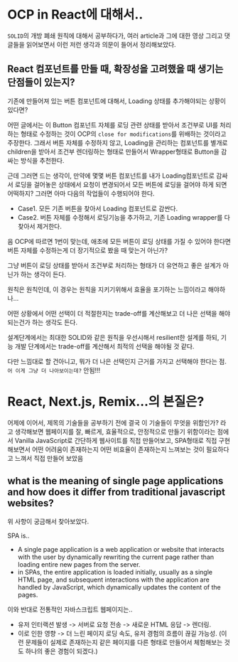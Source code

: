 # OCP in React에 대해서..

`SOLID`의 개방 폐쇄 원칙에 대해서 공부하다가, 여러 article과 그에 대한 영상 그리고 댓글들을 읽어보면서 이런 저런 생각과 의문이 들어서 정리해보았다.

## React 컴포넌트를 만들 때, 확장성을 고려했을 때 생기는 단점들이 있는지?

기존에 만들어져 있는 버튼 컴포넌트에 대해서, Loading 상태를 추가해야되는 상황이 있다면?

어떤 글에서는 이 Button 컴포넌트 자체를 로딩 관련 상태를 받아서 조건부로 UI를 처리하는 형태로 수정하는 것이 OCP의 `close for modifications`를 위배하는 것이라고 주장한다. 그래서 버튼 자체를 수정하지 않고, Loading을 관리하는 컴포넌트를 별개로 children을 받아서 조건부 렌더링하는 형태로 만들어서 Wrapper형태로 Button을 감싸는 방식을 추천한다.

근데 그러면 드는 생각이, 만약에 몇몇 버튼 컴포넌트를 내가 Loading컴포넌트로 감싸서 로딩을 걸어놓은 상태에서 요청이 변경되어서 모든 버튼에 로딩을 걸어야 하게 되면 어떡하지? 그러면 아마 다음의 작업들이 수행되어야 한다.

- Case1. 모든 기존 버튼을 찾아서 Loading 컴포넌트로 감싼다.
- Case2. 버튼 자체를 수정해서 로딩기능을 추가하고, 기존 Loading wrapper를 다 찾아서 제거한다.

음 OCP에 따르면 1번이 맞는데, 애초에 모든 버튼이 로딩 상태를 가질 수 있어야 한다면 버튼 자체를 수정하는게 더 장기적으로 봤을 때 맞는거 아닌가?

그냥 버튼이 로딩 상태를 받아서 조건부로 처리하는 형태가 더 유연하고 좋은 설계가 아닌가 하는 생각이 든다.

원칙은 원칙인데, 이 경우는 원칙을 지키기위해서 효율을 포기하는 느낌이라고 해야하나...

어떤 상황에서 어떤 선택이 더 적절한지는 trade-off를 계산해보고 더 나은 선택을 해야되는건가 하는 생각도 든다.

설계단계에서는 최대한 SOLID와 같은 원칙을 우선시해서 resilient한 설계를 하되, 기능 개발 단계에서는 trade-off를 계산해서 최적의 선택을 해야될 것 같다.

다만 느낌대로 할 건아니고, 뭐가 더 나은 선택인지 근거를 가지고 선택해야 한다는 점. `어 이게 그냥 더 나아보이는데?` 안됨!!!

# React, Next.js, Remix...의 본질은?

어제에 이어서, 제목의 기술들을 공부하기 전에 결국 이 기술들이 무엇을 위함인가? 라고 생각해보면 웹페이지를 잘, 빠르게, 효율적으로, 안정적으로 만들기 위함이라는 점에서 Vanilla JavaScript로 간단하게 웹사이트를 직접 만들어보고, SPA형태로 직접 구현해보면서 어떤 어려움이 존재하는지 어떤 비효율이 존재하는지 느껴보는 것이 필요하다고 느껴서 직접 만들어 보았음

## what is the meaning of single page applications and how does it differ from traditional javascript websites?

위 사항이 궁금해서 찾아보았다.

SPA is..

- A single page application is a web application or website that interacts with the user by dynamically rewriting the current page rather than loading entire new pages from the server.
- in SPAs, the entire application is loaded initially, usually as a single HTML page, and subsequent interactions with the application are handled by JavaScript, which dynamically updates the content of the pages.

이와 반대로 전통적인 자바스크립트 웹페이지는..

- 유저 인터랙션 발생 -> 서버로 요청 전송 -> 새로운 HTML 응답 -> 렌더링.
- 이로 인한 영향 -> 더 느린 페이지 로딩 속도, 유저 경험의 흐름이 끊길 가능성. (이런 문제들이 실제로 존재하는지 같은 페이지를 다른 형태로 만들어서 체험해보는 것도 하나의 좋은 경험이 되겠다.)
